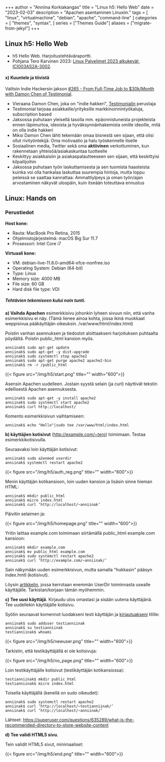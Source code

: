 +++
author = "Anniina Korkiakangas"
title = "Linux h5: Hello Web"
date = "2023-02-03"
description = "Apachen asentaminen Linuxiin."
tags = [
    "linux",
    "virtualmachine",
    "debian",
    "apache",
    "command-line"
]
categories = [
    "themes",
    "syntax",
]
series = ["Themes Guide"]
aliases = ["migrate-from-jekyl"]
+++

## **Linux h5: Hello Web**
- h5 Hello Web. Harjoitustehtäväraportti.
- Pohjana Tero Karvinen 2023: [Linux Palvelimet 2023 alkukevät, ICI003AS2A-3002](https://terokarvinen.com/2023/linux-palvelimet-2023-alkukevat/).

#### **x) Kuuntele ja tiivistä**  

Valitsin Indie Hackersin jakson [#265 - From Full-Time Job to $30k/Month with Damon Chen of Testimonial]().

- Vieraana Damon Chen, joka on "indie hakkeri", [Testimonialin](https://testimonial.to/resources/damon) perustaja
- Testimonial tarjoaa asiakkaille/yrityksille markkinoinnintyökaluja, subscription based
- Jaksossa puhutaan yleisellä tasolla mm. epäonnistuneista projekteista ennen läpimurtoa, ideoista ja hyväksynnänhakemista omille ideoille, mitä on olla indie hakkeri
- Miksi Damon Chen lähti tekemään omaa bisnestä sen sijaan, että olisi ollut rivityöntekijä: Oma motivaatio ja halu työskennelle itselle
- Sosiaalinen media, Twitter sekä oma **aktiivinen** verkottuminen, kun rakennetaan yhteisöä/asiakaskuntaa tuotteelle 
- Keskittyy asiakkaisiin ja asiakaspalautteeseen sen sijaan, että keskittyisi kilpailijoihin
- Jaksossa puhutaan työn laskuttamisesta ja sen tuomista haasteista: kuinka voi olla hankalaa laskuttaa suurempia hintoja, mutta loppu peleissä se saattaa kannattaa: Ammattiylpeys ja oman työn/ajan arvostaminen näkyvät ulospäin, kuin itseään toteuttava ennustus

## **Linux: Hands on**
### **Perustiedot** 

**Host kone:**
- Rauta: MacBook Pro Retina, 2015
- Ohjelmistojärjestelmä: macOS Big Sur 11.7
- Prosessori: Intel Core i7

**Virtuaali kone:**
- VM: debian-live-11.6.0-amd64-xfce-nonfree.iso
- Operating System: Debian (64-bit)
- Type: Linux
- Memory size: 4000 MB
- File size: 60 GB
- Hard disk file type: VDI

##### Tehtävien tekemiseen kului noin tunti.

**a) Vaihda Apachen** esimerkkisivu johonkin lyheen sivuun niin, että vanha esimerkkisivu ei näy. (Tämä lienee ainoa kohta, jossa ikinä muokkaat weppisivua pääkäyttäjän oikeuksin. /var/www/html/index.html)


Poistin vanhan asennuksen ja tiedostot aloittaakseni harjoituksen puhtaalta pöydältä. Poistin public_html kansion myös. 

    anniinak$ sudo apt-get update   
    anniinak$ sudo apt-get -y dist-upgrade
    anniinak$ sudo systemctl stop apache2
    anniinak$ sudo apt-get purge apache2 apache2-bin
    anniinak$ rm -r /public_html

{{< figure src="/img/h5/start.png" title="" width="600">}}

Asensin Apachen uudelleen. Jostain syystä selain (ja curl) näyttivät tekstin edellisestä Apachen asennuksesta.

    anniinak$ sudo apt-get -y install apache2
    anniinak$ sudo systemctl start apache2
    anniinak$ curl http://localhost/

Komento esimerkkisivun vaihtamiseen: 

    anniinak$ echo "Hello"|sudo tee /var/www/html/index.html

**b) käyttäjien kotisivut** (http://example.com/~tero) toimimaan. Testaa esimerkkikotisivulla.

Seuraavaksi loin käyttäjän kotisivut: 

    anniinak$ sudo a2enmod userdir
    anniinak$ systemctl restart apache2

{{< figure src="/img/h5/auth_reg.png" title="" width="600">}}

Menin käyttäjän kotikansioon, loin uuden kansion ja lisäsin sinne hieman HTML:

    anniinak$ mkdir public_html
    anniinak$ micro index.html
    anniinak$ curl ‘http://localhost/~anniinak’

Päivitin selaimen ja:

{{< figure src="/img/h5/homepage.png" title="" width="600">}}

Yritin laittaa example.com toimimaan siirtämällä public_html example.com kansioon:

    anniinak$ mkdir example.com
    anniinak$ mv public_html example.com
    anniinak$ sudo systemctl restart apache2
    anniinak$ curl ‘http://example.com/~anniinak/’

Sain näkymään uuden esimerkkisivun, mutta samalla "hukkasin" pääsyn index.hmtl (kotisivut).

Löysin  [artikkelin](https://httpd.apache.org/docs/2.2/mod/mod_userdir.html), jossa kerrotaan enemmän UserDir toiminnasta usealle käyttäjälle. Tarkistan/korjaan tämän myöhemmin.

**c) Tee uusi käyttäjä**. Kirjaudu ulos omastasi ja sisään uutena käyttäjänä. Tee uudellekin käyttäjälle kotisivu.

Syötin seuraavat komennot luodakseni testi käyttäjän ja [kirjautuakseni](https://unix.stackexchange.com/questions/3568/how-to-switch-between-users-on-one-terminal) tilille: 

    anniinak$ sudo adduser testianniinak
    anniinak$ su testianniinak
    testianniinak$ whoami

{{< figure src="/img/h5/newuser.png" title="" width="600">}}

Tarkistin, että testikäyttäjällä ei ole kotisivuja:

{{< figure src="/img/h5/no_page.png" title="" width="600">}}

Loin testikäyttäjälle kotisivut (testikäyttäjän kotikansiossa):

    testianniinak$ mkdir public_html
    testianniinak$ micro index.html

Toisella käyttäjällä (kenellä on sudo oikeudet):

    anniinak$ sudo systemctl restart apache2
    anniinak$ curl ‘http://localhost/~testianniinak/’
    anniinak$ curl ‘http://localhost/~anniinak/’

Lähteet: https://superuser.com/questions/635289/what-is-the-recommended-directory-to-store-website-content

**d) Tee validi HTML5 sivu.**

Tein validit HTML5 sivut, minimaaliset: 

{{< figure src="/img/h5/end.png" title="" width="600">}}






